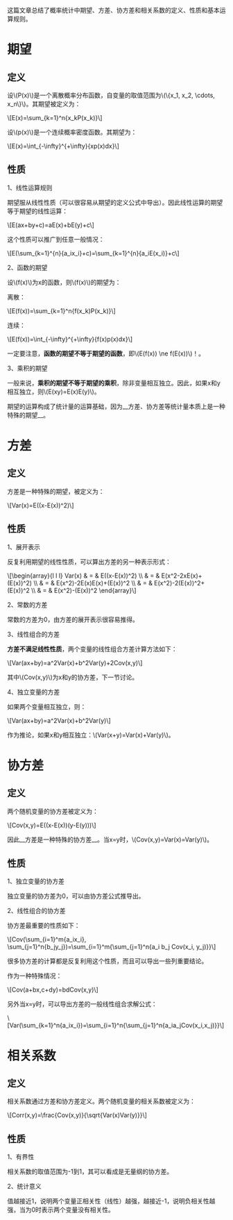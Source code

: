 这篇文章总结了概率统计中期望、方差、协方差和相关系数的定义、性质和基本运算规则。

# 期望
## 定义
设\\(P(x)\\)是一个离散概率分布函数，自变量的取值范围为\\(\\{x\_1, x\_2, \\cdots, x\_n\\}\\)。其期望被定义为：

\\[E(x)=\\sum\_{k=1}^n{x\_kP(x\_k)}\\]

设\\(p(x)\\)是一个连续概率密度函数。其期望为：

\\[E(x)=\\int\_{-\\infty}^{+\\infty}{xp(x)dx}\\]

## 性质
1、线性运算规则

期望服从线性性质（可以很容易从期望的定义公式中导出）。因此线性运算的期望等于期望的线性运算：

\\[E(ax+by+c)=aE(x)+bE(y)+c\\]

这个性质可以推广到任意一般情况：

\\[E(\\sum\_{k=1}^{n}{a\_ix\_i}+c)=\\sum\_{k=1}^{n}{a\_iE(x\_i)}+c\\]

2、函数的期望

设\\(f(x)\\)为x的函数，则\\(f(x)\\)的期望为：

离散：

\\[E(f(x))=\\sum\_{k=1}^n{f(x\_k)P(x\_k)}\\]

连续：

\\[E(f(x))=\\int\_{-\\infty}^{+\\infty}{f(x)p(x)dx}\\]

一定要注意，__函数的期望不等于期望的函数__，即\\(E(f(x)) \\ne f(E(x))\\)！。

3、乘积的期望

一般来说，__乘积的期望不等于期望的乘积__，除非变量相互独立。因此，如果x和y相互独立，则\\(E(xy)=E(x)E(y)\\)。

期望的运算构成了统计量的运算基础，因为__方差、协方差等统计量本质上是一种特殊的期望__。

# 方差
## 定义
方差是一种特殊的期望，被定义为：

\\[Var(x)=E((x-E(x))^2)\\]

## 性质
1、展开表示

反复利用期望的线性性质，可以算出方差的另一种表示形式：

\\[\\begin{array}{l l l}
Var(x) & = & E((x-E(x))^2) \\\\
       & = & E(x^2-2xE(x)+(E(x))^2) \\\\
       & = & E(x^2)-2E(x)E(x)+(E(x))^2 \\\\
       & = & E(x^2)-2(E(x))^2+(E(x))^2 \\\\
       & = & E(x^2)-(E(x))^2
\\end{array}\\]

2、常数的方差

常数的方差为0，由方差的展开表示很容易推得。

3、线性组合的方差

__方差不满足线性性质__，两个变量的线性组合方差计算方法如下：

\\[Var(ax+by)=a^2Var(x)+b^2Var(y)+2Cov(x,y)\\]

其中\\(Cov(x,y)\\)为x和y的协方差，下一节讨论。

4、独立变量的方差

如果两个变量相互独立，则：

\\[Var(ax+by)=a^2Var(x)+b^2Var(y)\\]

作为推论，如果x和y相互独立：\\(Var(x+y)=Var(x)+Var(y)\\)。

# 协方差
## 定义
两个随机变量的协方差被定义为：

\\[Cov(x,y)=E((x-E(x))(y-E(y)))\\]

因此__方差是一种特殊的协方差__。当x=y时，\\(Cov(x,y)=Var(x)=Var(y)\\)。

## 性质
1、独立变量的协方差

独立变量的协方差为0，可以由协方差公式推导出。

2、线性组合的协方差

协方差最重要的性质如下：

\\[Cov(\\sum\_{i=1}^m{a\_ix\_i}, \\sum\_{j=1}^n{b\_jy\_j})=\\sum\_{i=1}^m{\\sum\_{j=1}^n{a\_i b\_j Cov(x\_i, y\_j)}}\\]

很多协方差的计算都是反复利用这个性质，而且可以导出一些列重要结论。

作为一种特殊情况：

\\[Cov(a+bx,c+dy)=bdCov(x,y)\\]

另外当x=y时，可以导出方差的一般线性组合求解公式：

\\[Var(\\sum\_{k=1}^n{a\_ix\_i})=\\sum\_{i=1}^n{\\sum\_{j=1}^n{a\_ia\_jCov(x\_i,x\_j)}}\\]

# 相关系数
## 定义
相关系数通过方差和协方差定义。两个随机变量的相关系数被定义为：

\\[Corr(x,y)=\\frac{Cov(x,y)}{\\sqrt{Var(x)Var(y)}}\\]

## 性质
1、有界性

相关系数的取值范围为-1到1，其可以看成是无量纲的协方差。

2、统计意义

值越接近1，说明两个变量正相关性（线性）越强，越接近-1，说明负相关性越强，当为0时表示两个变量没有相关性。
